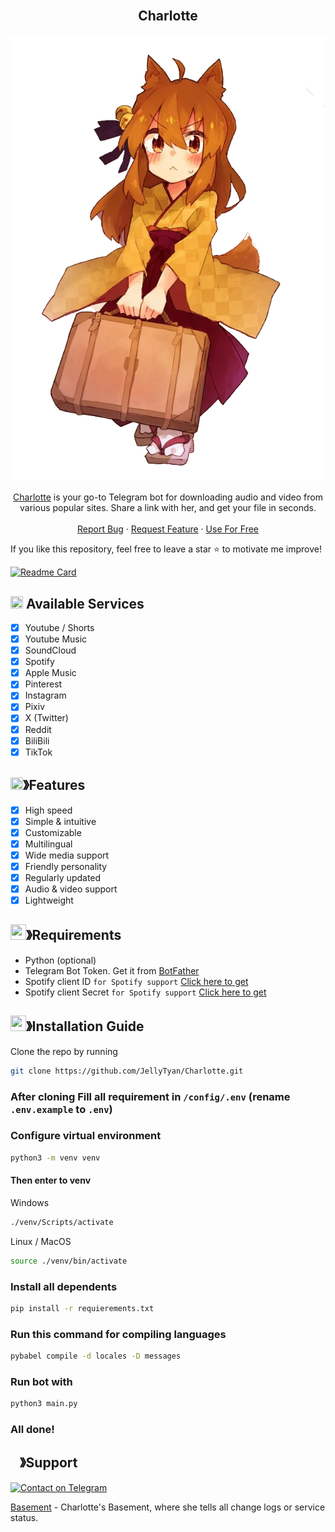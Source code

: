 <!-- PROJECT LOGO -->
<br />
<div style="text-align: center;">
  <h2>Charlotte</h2>
  <p align="center">
    <img src=".github/assets/suzu.png" alt="Suzu from Sewayaki Kitsune No Senko-San">
  </p>
  <p align="center">
    <a href="https://t.me/ZefirkaFox_Bot">Charlotte</a> is your go-to Telegram bot for downloading audio and video from various popular sites. Share a link with her, and get your file in seconds.
    <br />
    <br />
    <a href="https://github.com/Licomix/Charlotte/issues">Report Bug</a>
    ·
    <a href="https://github.com/Licomix/Charlotte/issues">Request Feature</a>
    ·
    <a href="https://t.me/ZefirkaFox_Bot">Use For Free</a>
  </p>
</div>

If you like this repository, feel free to leave a star ⭐ to motivate me improve!

[![Readme Card](https://github-readme-stats.vercel.app/api/pin/?username=JellyTyan&repo=Charlotte&theme=tokyonight)](https://github.com/JellyTyan/Charlotte)
<!-- SERVICES -->
## <img src="https://cdn.discordapp.com/emojis/1119261362632278068.webp?size=240" width="20px" height="20px"> Available Services
- [x] Youtube / Shorts
- [x] Youtube Music
- [x] SoundCloud
- [x] Spotify
- [x] Apple Music
- [x] Pinterest
- [x] Instagram
- [x] Pixiv
- [x] X (Twitter)
- [x] Reddit
- [x] BiliBili
- [x] TikTok

<!-- FEATURES -->
## <img src="https://cdn.discordapp.com/emojis/852881450667081728.gif" width="20px" height="20px">》Features
- [x] High speed
- [x] Simple & intuitive
- [x] Customizable
- [x] Multilingual
- [x] Wide media support
- [x] Friendly personality
- [x] Regularly updated
- [x] Audio & video support
- [x] Lightweight

<!-- REQUIREMENTS -->
## <img src="https://cdn.discordapp.com/emojis/1009754836314628146.gif" width="25px" height="25px">》Requirements
- Python (optional)
- Telegram Bot Token. Get it from [BotFather](https://t.me/BotFather)
- Spotify client ID `for Spotify support` [Click here to get](https://developer.spotify.com/dashboard/login)
- Spotify client Secret `for Spotify support` [Click here to get](https://developer.spotify.com/dashboard/login)

<!-- INSTALLATION GUIDE -->
## <img src="https://cdn.discordapp.com/emojis/814216203466965052.png" width="25px" height="25px">》Installation Guide

Clone the repo by running
```bash
git clone https://github.com/JellyTyan/Charlotte.git
```
### After cloning Fill all requirement in `/config/.env` **(rename `.env.example` to `.env`)**
### Configure virtual environment
```bash
python3 -m venv venv
```
#### Then enter to venv
Windows
```bash
./venv/Scripts/activate
```
Linux / MacOS
```bash
source ./venv/bin/activate
```
### Install all dependents
```bash
pip install -r requierements.txt
```
### Run this command for compiling languages
```bash
pybabel compile -d locales -D messages
```
### Run bot with
```bash
python3 main.py
```
### All done!


<!-- SUPPORT CHANNEL -->
## <img src="https://cdn.discordapp.com/emojis/1036083490292244493.png" width="15px" height="15px">》Support

[![Contact on Telegram](https://img.shields.io/badge/Contact-Telegram-blue?logo=telegram)](https://t.me/charlottesbasement)

[Basement](https://t.me/charlottesbasement) - Charlotte's Basement, where she tells all change logs or service status.
